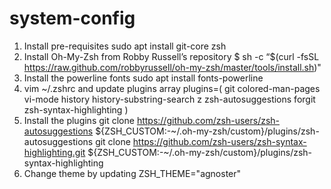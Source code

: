 # system-config
1. Install pre-requisites
sudo apt install git-core zsh
2. Install Oh-My-Zsh from Robby Russell’s repository
  $ sh -c “$(curl -fsSL https://raw.github.com/robbyrussell/oh-my-zsh/master/tools/install.sh)"
3. Install the powerline fonts
sudo apt install fonts-powerline	
4. vim ~/.zshrc and update plugins array 
plugins=(
    git
    colored-man-pages
    vi-mode
    history
    history-substring-search
    z
    zsh-autosuggestions
    forgit
    zsh-syntax-highlighting
    )
5. Install the plugins
   git clone https://github.com/zsh-users/zsh-autosuggestions ${ZSH_CUSTOM:-~/.oh-my-zsh/custom}/plugins/zsh-autosuggestions
   git clone https://github.com/zsh-users/zsh-syntax-highlighting.git ${ZSH_CUSTOM:-~/.oh-my-zsh/custom}/plugins/zsh-syntax-highlighting
6. Change theme by updating ZSH_THEME="agnoster"
